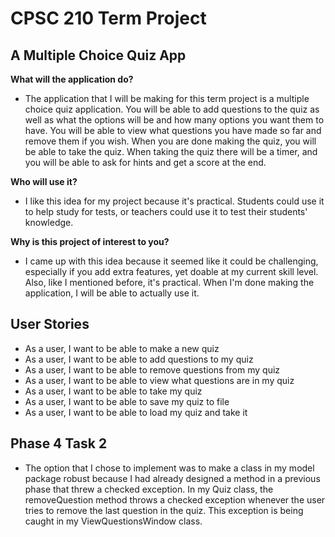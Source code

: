 # CPSC 210 Term Project

## A Multiple Choice Quiz App

**What will the application do?**
- The application that I will be making for this term project is a multiple choice quiz application. You will be able 
to add questions to the quiz as well as what the options will be and how many options you want them to have. You will be
able to view what questions you have made so far and remove them if you wish. When you are done making the quiz, you
will be able to take the quiz. When taking the quiz there will be a timer, and you will be able to ask for hints and 
get a score at the end.

**Who will use it?**
- I like this idea for my project because it's practical. Students could use it to help study for tests, or teachers
could use it to test their students' knowledge.

**Why is this project of interest to you?**
- I came up with this idea because it seemed like it could be challenging, especially if you add extra features, yet
doable at my current skill level. Also, like I mentioned before, it's practical. When I'm done making the application,
I will be able to actually use it.

## User Stories

- As a user, I want to be able to make a new quiz
- As a user, I want to be able to add questions to my quiz
- As a user, I want to be able to remove questions from my quiz
- As a user, I want to be able to view what questions are in my quiz
- As a user, I want to be able to take my quiz
- As a user, I want to be able to save my quiz to file
- As a user, I want to be able to load my quiz and take it

## Phase 4 Task 2
- The option that I chose to implement was to make a class in my model package robust because I had already designed a
method in a previous phase that threw a checked exception. In my Quiz class, the removeQuestion method throws a checked 
exception whenever the user tries to remove the last question in the quiz. This exception is being caught in my
ViewQuestionsWindow class.